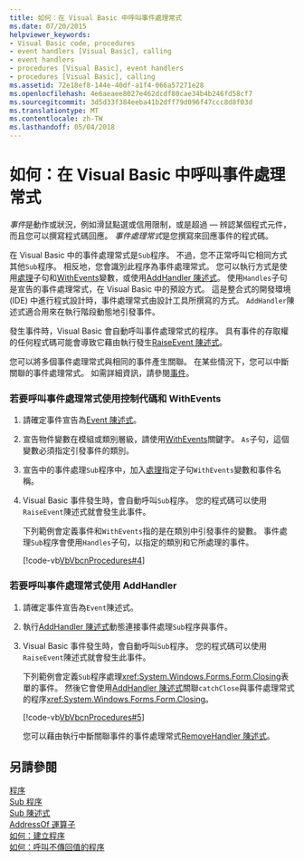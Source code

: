 ```yaml
---
title: 如何：在 Visual Basic 中呼叫事件處理常式
ms.date: 07/20/2015
helpviewer_keywords:
- Visual Basic code, procedures
- event handlers [Visual Basic], calling
- event handlers
- procedures [Visual Basic], event handlers
- procedures [Visual Basic], calling
ms.assetid: 72e18ef8-144e-40df-a1f4-066a57271e28
ms.openlocfilehash: 4e6aeaee8027e462dcdf80cae34b4b246fd58cf7
ms.sourcegitcommit: 3d5d33f384eeba41b2dff79d096f47ccc8d8f03d
ms.translationtype: MT
ms.contentlocale: zh-TW
ms.lasthandoff: 05/04/2018
---
```

# <a name="how-to-call-an-event-handler-in-visual-basic"></a>如何：在 Visual Basic 中呼叫事件處理常式
*事件*是動作或狀況，例如滑鼠點選或信用限制，或是超過 — 辨認某個程式元件，而且您可以撰寫程式碼回應。 *事件處理常式*是您撰寫來回應事件的程式碼。  
  
 在 Visual Basic 中的事件處理常式是`Sub`程序。 不過，您不正常呼叫它相同方式其他`Sub`程序。 相反地，您會識別此程序為事件處理常式。 您可以執行方式是使用[處理](../../../../visual-basic/language-reference/statements/handles-clause.md)子句和[WithEvents](../../../../visual-basic/language-reference/modifiers/withevents.md)變數，或使用[AddHandler 陳述式](../../../../visual-basic/language-reference/statements/addhandler-statement.md)。 使用`Handles`子句是宣告的事件處理常式，在 Visual Basic 中的預設方式。 這是整合式的開發環境 (IDE) 中進行程式設計時，事件處理常式由設計工具所撰寫的方式。 `AddHandler`陳述式適合用來在執行階段動態地引發事件。  
  
 發生事件時，Visual Basic 會自動呼叫事件處理常式的程序。 具有事件的存取權的任何程式碼可能會導致它藉由執行發生[RaiseEvent 陳述式](../../../../visual-basic/language-reference/statements/raiseevent-statement.md)。  
  
 您可以將多個事件處理常式與相同的事件產生關聯。 在某些情況下，您可以中斷關聯的事件處理常式。 如需詳細資訊，請參閱[事件](../../../../visual-basic/programming-guide/language-features/events/index.md)。  
  
### <a name="to-call-an-event-handler-using-handles-and-withevents"></a>若要呼叫事件處理常式使用控制代碼和 WithEvents  
  
1.  請確定事件宣告為[Event 陳述式](../../../../visual-basic/language-reference/statements/event-statement.md)。  
  
2.  宣告物件變數在模組或類別層級，請使用[WithEvents](../../../../visual-basic/language-reference/modifiers/withevents.md)關鍵字。 `As`子句，這個變數必須指定引發事件的類別。  
  
3.  宣告中的事件處理`Sub`程序中，加入[處理](../../../../visual-basic/language-reference/statements/handles-clause.md)指定子句`WithEvents`變數和事件名稱。  
  
4.  Visual Basic 事件發生時，會自動呼叫`Sub`程序。 您的程式碼可以使用`RaiseEvent`陳述式就會發生此事件。  
  
     下列範例會定義事件和`WithEvents`指的是在類別中引發事件的變數。 事件處理`Sub`程序會使用`Handles`子句，以指定的類別和它所處理的事件。  
  
     [!code-vb[VbVbcnProcedures#4](./codesnippet/VisualBasic/how-to-call-an-event-handler_1.vb)]  
  
### <a name="to-call-an-event-handler-using-addhandler"></a>若要呼叫事件處理常式使用 AddHandler  
  
1.  請確定事件宣告為`Event`陳述式。  
  
2.  執行[AddHandler 陳述式](../../../../visual-basic/language-reference/statements/addhandler-statement.md)動態連接事件處理`Sub`程序與事件。  
  
3.  Visual Basic 事件發生時，會自動呼叫`Sub`程序。 您的程式碼可以使用`RaiseEvent`陳述式就會發生此事件。  
  
     下列範例會定義`Sub`程序處理<xref:System.Windows.Forms.Form.Closing>表單的事件。 然後它會使用[AddHandler 陳述式](../../../../visual-basic/language-reference/statements/addhandler-statement.md)關聯`catchClose`與事件處理常式的程序<xref:System.Windows.Forms.Form.Closing>。  
  
     [!code-vb[VbVbcnProcedures#5](./codesnippet/VisualBasic/how-to-call-an-event-handler_2.vb)]  
  
     您可以藉由執行中斷關聯事件的事件處理常式[RemoveHandler 陳述式](../../../../visual-basic/language-reference/statements/removehandler-statement.md)。  
  
## <a name="see-also"></a>另請參閱  
 [程序](./index.md)  
 [Sub 程序](./sub-procedures.md)  
 [Sub 陳述式](../../../../visual-basic/language-reference/statements/sub-statement.md)  
 [AddressOf 運算子](../../../../visual-basic/language-reference/operators/addressof-operator.md)  
 [如何：建立程序](./how-to-create-a-procedure.md)  
 [如何：呼叫不傳回值的程序](./how-to-call-a-procedure-that-does-not-return-a-value.md)
